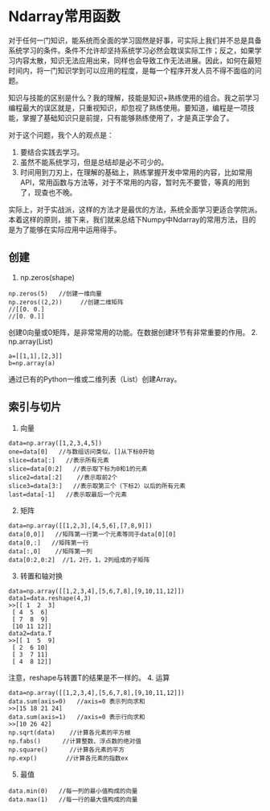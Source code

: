 # Ndarray常用函数
对于任何一门知识，能系统而全面的学习固然是好事，可实际上我们并不总是具备系统学习的条件。条件不允许却坚持系统学习必然会耽误实际工作；反之，如果学习内容太散，知识无法应用出来，同样也会导致工作无法进展。因此，如何在最短时间内，将一门知识学到可以应用的程度，是每一个程序开发人员不得不面临的问题。

知识与技能的区别是什么？我的理解，技能是知识+熟练使用的组合。我之前学习编程最大的误区就是，只重视知识，却忽视了熟练使用。要知道，编程是一项技能，掌握了基础知识只是前提，只有能够熟练使用了，才是真正学会了。

对于这个问题，我个人的观点是：
1. 要结合实践去学习。
2. 虽然不能系统学习，但是总结却是必不可少的。
3. 时间用到刀刃上，在理解的基础上，熟练掌握开发中常用的内容，比如常用API，常用函数与方法等，对于不常用的内容，暂时先不要管，等真的用到了，现查也不晚。

实际上，对于实战派，这样的方法才是最优的方法，系统全面学习更适合学院派。本着这样的原则，接下来，我们就来总结下Numpy中Ndarray的常用方法，目的是为了能够在实际应用中运用得手。

## 创建
1. np.zeros(shape)
```
np.zeros(5)   //创建一维向量
np.zeros((2,2))     //创建二维矩阵
//[[0. 0.]
//[0. 0.]]
```
创建0向量或0矩阵，是非常常用的功能。在数据创建环节有非常重要的作用。
2. np.array(List)
```
a=[[1,1],[2,3]]
b=np.array(a)
```
通过已有的Python一维或二维列表（List）创建Array。


## 索引与切片
1. 向量
```
data=np.array([1,2,3,4,5])
one=data[0]   //与数组访问类似，[]从下标0开始
slice=data[:]   //表示所有元素
slice=data[0:2]   //表示取下标为0和1的元素
slice2=data[:2]    //表示取前2个
slice3=data[3:]   //表示取第三个（下标2）以后的所有元素
last=data[-1]   //表示取最后一个元素
```
2. 矩阵
```
data=np.array([[1,2,3],[4,5,6],[7,8,9]])
data[0,0]]   //矩阵第一行第一个元素等同于data[0][0]
data[0,:]   //矩阵第一行
data[:,0]    //矩阵第一列
data[0:2,0:2]  //1，2行，1，2列组成的子矩阵
```
3. 转置和轴对换
```
data=np.array([[1,2,3,4],[5,6,7,8],[9,10,11,12]])
data1=data.reshape(4,3)
>>[[ 1  2  3]
 [ 4  5  6]
 [ 7  8  9]
 [10 11 12]]
data2=data.T
>>[[ 1  5  9]
 [ 2  6 10]
 [ 3  7 11]
 [ 4  8 12]]
```
注意，reshape与转置T的结果是不一样的。
4. 运算
```
data=np.array([[1,2,3,4],[5,6,7,8],[9,10,11,12]])
data.sum(axis=0)   //axis=0 表示列向求和
>>[15 18 21 24]
data.sum(axis=1)   //axis=0 表示行向求和
>>[10 26 42]
np.sqrt(data)    //计算各元素的平方根
np.fabs()      //计算整数、浮点数的绝对值
np.square()      //计算各元素的平方
np.exp()        //计算各元素的指数ex
```
5. 最值
```
data.min(0)   //每一列的最小值构成的向量
data.max(1)   //每一行的最大值构成的向量
```
